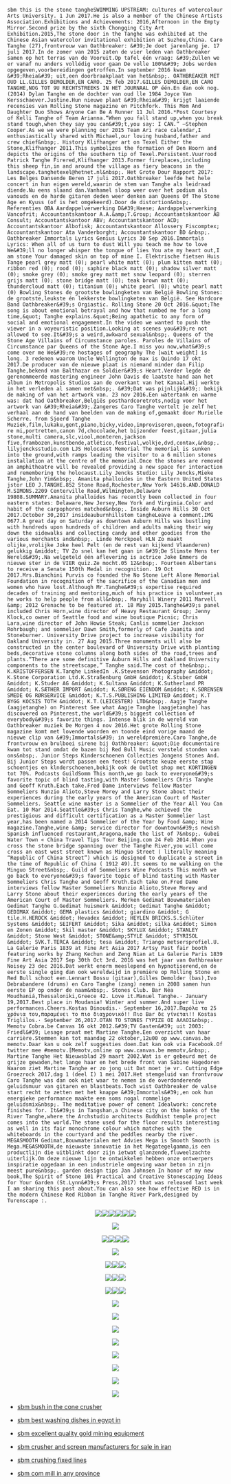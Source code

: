 
```
sbm this is the stone tangheSWIMMING UPSTREAM: cultures of watercolour Arts University. 1 Jun 2017.He is also a member of the Chinese Artists Association.Exhibitions and Achievements: 2016,Afternoon in the Empty Mirror.Second prize by the sixth Chongqing City Art Exhibition.2015,The stone door in the Tanghe was exhibited at the Chinese Asian watercolor invitational exhibition at Suzhou,China. Caro Tanghe (27),frontvrouw van Oathbreaker: &#39;Je doet jarenlang je. 17 juli 2017.In de zomer van 2015 zaten de vier leden van Oathbreaker samen op het terras van de Vooruit.Op tafel één vraag: &#39;Zullen we er vanaf nu anders vollédig voor gaan De volle 100%&#39; Jobs werden opgegeven,voorbereidingen getroffen.In september 2016 kwam &#39;Rheia&#39; uit,een doorbraakplaat van het&nbsp;. OATHBREAKER MET OUD LL.GILLES DEMOLDER,EN CARO. 25 feb 2017.GILLES DEMOLDER,EN CARO TANGHE,NOG TOT 9U RECHTSTREEKS IN HET JOURNAAL OP één.En dan ook nog.(2014) Dylan Tanghe en de dochter van oud lle 1984 Joyce Van Kersschaever.Justine.Hun nieuwe plaat &#39;Rheia&#39; krijgt laaiende recensies van Rolling Stone magazine en Pitchfork. This Mom And Daughter Duo Shows Anyone Can Be A Runner 11 Jul 2016.*Post Courtesy of Kelli Tanghe of Team Arianna.“When you fall stand up,when you break stand tough,when they say you can&#39;t,you say: I CAN.” —Stephen Cooper.As we we were planning our 2015 Team Ari race calendar,I enthusiastically shared with Michael,our loving husband,father and crew chief&nbsp;. History Klifhanger art on Texel Either the Stone,Klifhanger 2011.This symbolizes the formation of Den Hoorn and depicts the origins of the southern tip of Texel.Persistent.Vuurrood Patrick Tanghe Firered,Klifhanger 2013.Former fireplaces,including this sheep fin,in and around the village as fiery beacons in the landscape.tanghetexel@hetnet.nl&nbsp;. Het Grote Dour Rapport 2017: Les Belges Dansende Beren 17 juli 2017.Oathbreaker leefde het hele concert in hun eigen wereld,waarin de stem van Tanghe als leidraad diende.Nu eens slaand dan.Vanhamel sloop weer over het podium als vanouds en de harde gitaren deden weer denken aan Queens Of The Stone Age en Kyuss (of is het omgekeerd).Door de distortion&nbsp;. Referenties OBA Aardappelverwerking D&#39;Haese; Aardappelverwerking Vancofrit; Accountantskantoor A.A.&amp;T.Group; Accountantskantoor AB Consult; Accountantskantoor ABV; Accountantskantoor ACD; Accountantskantoor Albofisk; Accountantskantoor Allossery Fiscomptex; Accountantskantoor Ata Vanderborght; Accountantskantoor BD &nbsp;. Oathbreaker Immortals Lyrics Genius Lyrics 30 Sep 2016.Immortals Lyrics: When all of us turn to dust Will you teach me how to love We&#39;ll no longer whisper the tongue of lies You ate my heart out,I am stone Your damaged skin on top of mine I. Elektrische fietsen Huis Tange pearl grey matt (0); pearl white matt (0); plum kitten matt (0); ribbon red (0); rood (0); saphire black matt (0); shadow silver matt (0); smoke grey (0); smoke grey matt met snow leopard (0); sterren grijs matt (0); stone bridge matt (0); teak brown matt (0); thundercloud matt (0); titanium (0); white pearl (0); white pearl matt (0) Bowling Stones de grootste bowlingketen van België Bowling Stones: de grootste,leukste én lekkerste bowlingketen van België. See Hardcore Band Oathbreaker&#39;s Orgiastic. Rolling Stone 20 Oct 2016.&quot;The song is about emotional betrayal and how that numbed me for a long time,&quot; Tanghe explains.&quot;Being apathetic to any form of social and emotional engagement.In the video we wanted to push the viewer in a voyeuristic position.Looking at scenes you&#39;re not allowed to see.It&#39;s a weird,awkward sexual&nbsp;. Queens of the Stone Age Villains of Circumstance paroles. Paroles de Villains of Circumstance par Queens of the Stone Age.I miss you now,what&#39;s come over me We&#39;re hostages of geography The [wait weight] is long. 3 redenen waarom Uncle Wellington de max is Quindo 17 okt 2017.De producer van de nieuwe plaat is niemand minder dan Filip Tanghe,bekend van Balthazar en Soldier&#39;s Heart.Verder legde de gerenommeerde mastering engineer John Davis de laatste hand aan het album in Metropolis Studios aan de overkant van het Kanaal.Hij werkte in het verleden al samen met&nbsp;. &#39;Dat was pijnlijk&#39;: bekijk de making of van het artwork van. 23 nov 2016.Een watertank en warme was: dat had Oathbreaker,Belgiës posthardcoretrots,nodig voor het artwork van &#39;Rheia&#39;.Zangeres Caro Tanghe vertelt je zelf het verhaal aan de hand van beelden van de making of,gemaakt door Murielle Scherre. from Sjoerd Tanghe Muziek,film,lukaku,gent,piano,bicky,video,improviseren,queen,fotografie,kask,regisseren,clips,reizen,desserts,documentaire,do re mi,portretten,canon 7d,chocolade,het bijzonder feest,gitaar,julia stone,multi camera,slc,viool,monteren,jackson five,frambozen,kunstbende,atlético,festival,wolkje,dvd,contax,&nbsp;. lilyjencksstudio.com LJS Holocaust Memorial The memorial is sunken into the ground,with ramps leading the visitor to a 6 million stones installation at the centre of the memorial.Once the stones are removed an amphitheatre will be revealed providing a new space for interaction and remembering the holocaust.Lily Jencks Studio: Lily Jencks,Mieke Tanghe,John Yim&nbsp;. Amanita phalloides in the Eastern United States jstor LEO J.TANGHE.852 Stone Road,Rochester,New York 14616.AND.DONALD M.SIMONS.2209 Centerville Road,Wilmington,Delaware 19808.SUMMARY.Amanita phalloides has recently been collected in four eastern states: Delaware,New Jersey,New York and Virginia.Color and habit of the carpophores matched&nbsp;. Inside Auburn Hills 30 Oct 2017.October 30,2017 insideauburnhillstom tangheLeave a comment.IMG 0677.A great day on Saturday as downtown Auburn Hills was bustling with hundreds upon hundreds of children and adults making their way down the sidewalks and collecting candy and other goodies from the various merchants and&nbsp;. Linde Merckpoel HLN Zo maakt olijke,vrolijke Joke heel Pelt (en de rest van kijkend Vlaanderen) gelukkig &middot; TV Zo snel kan het gaan in &#39;De Slimste Mens ter Wereld&#39;.Na welgeteld één aflevering is actrice Joke Emmers de nieuwe ster in de VIER quiz.Ze mocht.05 12&nbsp;. Fourteen Albertans to receive a Senate 150th Medal in recognition. 19 Oct 2017.Mrs.Bianchini Purvis co founded the No Stone Left Alone Memorial Foundation in recognition of the sacrifice of the Canadian men and women who have lost.Although Mr.Tanghe&#39;s expertise required decades of training and mentoring,much of his practice is volunteer,as he works to help people from all&nbsp;. Maryhill Winery 2011 Marvell &amp; 2012 Grenache to be featured at. 18 May 2015.Tanghe&#39;s panel included Chris Horn,wine director of Heavy Restaurant Group; Jenny Klock,co owner of Seattle food and wine boutique Picnic; Chris Lara,wine director of John Howie Steak; Canlis sommelier Jackson Rohrbaugh; and sommelier Dawn Smith,formerly of Cafe Juanita and Stoneburner. University Drive project to increase visibility for Oakland University in. 27 Aug 2015.Three monuments will also be constructed in the center boulevard of University Drive with planting beds,decorative stone columns along both sides of the road,trees and plants.“There are some definitive Auburn Hills and Oakland University components to the streetscape,” Tanghe said.The cost of the&nbsp;. K.KRISTOFFERSEN K.Tanghe LinkedIn .K.Stevenson Photography &middot; K.Stone Corporation Ltd.K.Straßenburg GmbH &middot; K.Stuber GmbH &middot; K.Studer AG &middot; K.Sultana &middot; K.Sutherland PR &middot; K.SÆTHER IMPORT &middot; K.SØRENG EIENDOM &middot; K.SØRENSEN SMEDE OG RØRSERVICE &middot; K.T.S.PUBLISHING LIMITED &middot; K.T BYGG KOCSIS TOTH &middot; K.T.(LEICESTER) LTD&nbsp;. Aagje Tanghe (aagjetanghe) on Pinterest See what Aagje Tanghe (aagjetanghe) has discovered on Pinterest,the world&#39;s biggest collection of everybody&#39;s favorite things. Intense blik in de wereld van Oathbreaker muziek De Morgen 4 nov 2016.Het grote Rolling Stone magazine komt met lovende woorden en toonde eind vorige maand de nieuwe clip van &#39;Immortals&#39; in wereldpremière.Caro Tanghe,de frontvrouw en brulboei sirene bij Oathbreaker: &quot;Die documentaire kwam tot stand omdat de bazen bij Red Bull Music versteld stonden van ons&nbsp;. Junior Steps Kinderschoenen Collecties Jongens Stones And. Bij Junior Steps wordt passen een feest! Grootste keuze eerste stap schoentjes en klnderschoenen,bekijk ook de Outlet shop met KORTINGEN tot 70%. Podcasts GuildSomm This month,we go back to everyone&#39;s favorite topic of blind tasting,with Master Sommeliers Chris Tanghe and Geoff Kruth.Each take.Fred Dame interviews fellow Master Sommeliers Nunzio Alioto,Steve Morey and Larry Stone about their experiences during the early years of the American Court of Master Sommeliers. Seattle wine master is a Sommelier of the Year All You Can Eat. 10 Mar 2014.Seattle&#39;s Chris Tanghe,who achieved the prestigious and difficult certification as a Master Sommelier last year,has been named a 2014 Sommelier of the Year by Food &amp; Wine magazine.Tanghe,wine &amp; service director for downtown&#39;s newish Spanish influenced restaurant,Aragona,made the list of 7&nbsp;. Gubei Water Town‍ « China Travel Tips Tour Beijing.com 24 Feb 2014.When you cross the stone bridge spanning over the Tanghe River,you will come cross an east west street known as Minguo Street ( literally meaning “Republic of China Street”) which is designed to duplicate a street in the time of Republic of China ( 1912 49).It seems to me walking on the Minguo Street&nbsp;. Guild of Sommeliers Wine Podcasts This month we go back to everyone&#39;s favorite topic of blind tasting with Master Sommeliers Chris Tanghe and Geoff Kruth.Each take on.Fred Dame interviews fellow Master Sommeliers Nunzio Alioto,Steve Morey and Larry Stone about their experiences during the early years of the American Court of Master Sommeliers. Merken Gedimat Bouwmaterialen Gedimat Tanghe G.Gedimat huismerk &middot; Gedimat Tanghe &middot; GEDIMAX &middot; GEMA plastics &middot; giardino &middot; G tile.H.HEROCK &middot; Hevadex &middot; HEYLEN BRICKS.S.Schlüter Systems &middot; SEIFERT &middot; Sika &middot; silka &middot; Simon en Zonen &middot; Skil master &middot; SKYLUX &middot; STANLEY &middot; Stone West &middot; STONE&amp;STYLE &middot; STYRISOL &middot; SVK.T.TERCA &middot; tesa &middot; Triango metsersprofiel.U. La Galerie Paris 1839 at Fine Art Asia 2017 Artsy Past fair booth featuring works by Zhang Kechun and Zeng Nian at La Galerie Paris 1839 Fine Art Asia 2017 Sep 30th Oct 3rd. 2016 was het jaar van Oathbreaker Noisey 23 dec 2016.Dat werkt enorm meeslepend en hypnotiserend,en de eerste single ging dan ook wereldwijd in première op Rolling Stone en Red Bull schoot een.Lennart Bossu (gitaar),Gilles Demolder (bas),Ivo Debrabandere (drums) en Caro Tanghe (zang) nemen in 2008 samen hun eerste EP op onder de naam&nbsp;. Stones Club. Bar Néa Moudhaniá,Thessaloniki,Greece 42. Love it.Manuel Tanghe.· January 19,2017.Best place in Moudania! Winter and summer.And super live performances.Cheers.Kostas Dinoudis.· September 16,2017.Παρόλα τα 25 χρόνια του,παραμένει το πιο διαχρονικό!! Πιο Bar δε γίνεται!! Kostas Triglilos.· September 26,2017.ΟΤΑΝ ΤΟ STONES ΓΥΡΙΖΕ ΟΙ ΑΛΛΟΙ&nbsp;. Memotv Cobra.be Canvas 16 okt 2012.&#39;TV Gasten&#39; uit 2003: Friedl&#39; Lesage praat met Martine Tanghe.Een overzicht van haar carrière.Stemmen kan tot maandag 22 oktober,12u00 op www.canvas.be memotv.Daar kan u ook zelf suggesties doen.Dat kan ook via Facebook.Of twitter mee #memotv.[Memotv,online op www.canvas.be memotv,&nbsp;. Martine Tanghe Het Nieuwsblad 29 maart 2002.Wat is er gebeurd met de grijze gewaden,het lange haar en het brede front van Sabine Hagedoren Waarom ziet Martine Tanghe er zo jong uit Dat moet je vr. Cutting Edge Groezrock 2017,dag 1 (deel I) 1 mei 2017.Het stemgeluid van frontvrouw Caro Tanghe was dan ook niet waar te nemen in de overdonderende geluidsmuur van gitaren en blastbeats.Toch wist Oathbreaker de valse start recht te zetten met het knappe &#39;Immortals&#39;,en ook hun energieke performance maakte een soms nogal rommelige geluidsmix&nbsp;. The meditative power of cement Idealwork: concrete finishes for. It&#39;s in Tangshan,a Chinese city on the banks of the River Tanghe,where the Archstudio architects Buddhist temple project comes into the world.The stone used for the floor results interesting as well in its fair monochrome colour which matches with the whiteboards in the courtyard and the peddles nearby the river. MEGASMOOTH Gedimat,Bouwmaterialen met Advies Mega is Smooth Smooth is Mega.MEGASMOOTH,de nieuwste innovatie in het Megategelgamma,is een productlijn die uitblinkt door zijn ietwat glanzende,fluweelzachte uiterlijk.Om deze nieuwe lijn te ontwikkelen hebben onze ontwerpers inspiratie opgedaan in een industriele omgeving waar beton in zijn meest pure&nbsp;. garden design tips Jan Johnsen In honor of my new book,The Spirit of Stone 101 Practical and Creative Stonescaping Ideas for Your Garden (St.Lynn&#39;s Press,2017) that was released last week I am sharing this post about.You can also see how effective RED is in the modern Chinese Red Ribbon in Tanghe River Park,designed by Turenscape :. 
```

<div align="center">
  
<a rel="nofollow" href="https://m.shibang-china.com?f=github&k=sbm+this+is+the+stone+tanghe"><img src="https://static.shibang-china.com/en/l.png"></a><img src="https://static.shibang-china.com/en/hw.png"><a rel="nofollow" href="https://m.shibang-china.com/product/?f=github&k=sbm+this+is+the+stone+tanghe"><img src="https://static.shibang-china.com/en/p.png"></a><a rel="nofollow" href="https://m.shibang-china.com/cases/?f=github&k=sbm+this+is+the+stone+tanghe"><img src="https://static.shibang-china.com/en/c.png"></a><a rel="nofollow" href="https://m.shibang-china.com/news/?f=github&k=sbm+this+is+the+stone+tanghe"><img src="https://static.shibang-china.com/en/n.png"></a><a rel="nofollow" href="https://m.shibang-china.com?f=github&k=sbm+this+is+the+stone+tanghe"><img src="https://static.shibang-china.com/en/m.png"></a>

<a rel="nofollow" href="https://m.shibang-china.com/product/?f=github&k=sbm+this+is+the+stone+tanghe"><img src="https://static.shibang-china.com/en/b.jpg"></a>
  
<a rel="nofollow" href="https://m.shibang-china.com/solution-aggregate.html?f=github&k=sbm+this+is+the+stone+tanghe"><img src="https://static.shibang-china.com/en/a.jpg"></a><a rel="nofollow" href="https://m.shibang-china.com/solution-mine.html?f=github&k=sbm+this+is+the+stone+tanghe"><img src="https://static.shibang-china.com/en/m.jpg"></a><a rel="nofollow" href="https://m.shibang-china.com/solution-mill.html?f=github&k=sbm+this+is+the+stone+tanghe"><img src="https://static.shibang-china.com/en/g.jpg"></a><a rel="nofollow" href="https://m.shibang-china.com/solution-epc.html?f=github&k=sbm+this+is+the+stone+tanghe"><img src="https://static.shibang-china.com/en/e.jpg"></a>

<a rel="nofollow" href="https://m.shibang-china.com/product/?f=github&k=sbm+this+is+the+stone+tanghe"><img src="https://static.shibang-china.com/en/a-p.png"></a>

<a rel="nofollow" href="https://m.shibang-china.com/product/crusher/c6x.html?f=github&k=sbm+this+is+the+stone+tanghe"><img src="https://static.shibang-china.com/en/j.jpg"></a><a rel="nofollow" href="https://m.shibang-china.com/product/crusher/ci5x.html?f=github&k=sbm+this+is+the+stone+tanghe"><img src="https://static.shibang-china.com/en/i.jpg"></a><a rel="nofollow" href="https://m.shibang-china.com/product/crusher/hst.html?f=github&k=sbm+this+is+the+stone+tanghe"><img src="https://static.shibang-china.com/en/c.jpg"></a>

<a rel="nofollow" href="https://m.shibang-china.com/product/mill/mtw.html?f=github&k=sbm+this+is+the+stone+tanghe"><img src="https://static.shibang-china.com/en/mtw.jpg"></a><a rel="nofollow" href="https://m.shibang-china.com/product/mill/scm.html?f=github&k=sbm+this+is+the+stone+tanghe"><img src="https://static.shibang-china.com/en/scm.jpg"></a><a rel="nofollow" href="https://m.shibang-china.com/product/mill/lm.html?f=github&k=sbm+this+is+the+stone+tanghe"><img src="https://static.shibang-china.com/en/lm.jpg"></a>

<a rel="nofollow" href="https://m.shibang-china.com/product/sand/vsi6x.html?f=github&k=sbm+this+is+the+stone+tanghe"><img src="https://static.shibang-china.com/en/6x.jpg"></a><a rel="nofollow" href="https://m.shibang-china.com/product/sand/vu.html?f=github&k=sbm+this+is+the+stone+tanghe"><img src="https://static.shibang-china.com/en/vu.jpg"></a><a rel="nofollow" href="https://m.shibang-china.com/product/mobile/klun.html?f=github&k=sbm+this+is+the+stone+tanghe"><img src="https://static.shibang-china.com/en/k.jpg"></a>

<a rel="nofollow" href="https://m.shibang-china.com/cases/?f=github&k=sbm+this+is+the+stone+tanghe"><img src="https://static.shibang-china.com/en/case.png"></a>

<a rel="nofollow" href="https://m.shibang-china.com/cases/aggregate/202.html?f=github&k=sbm+this+is+the+stone+tanghe"><img src="https://static.shibang-china.com/en/c-1.jpg"></a>

<a rel="nofollow" href="https://m.shibang-china.com/cases/aggregate/203.html?f=github&k=sbm+this+is+the+stone+tanghe"><img src="https://static.shibang-china.com/en/c-2.jpg"></a>

<a rel="nofollow" href="https://m.shibang-china.com/cases/mill/123.html?f=github&k=sbm+this+is+the+stone+tanghe"><img src="https://static.shibang-china.com/en/c-3.jpg"></a>

<a rel="nofollow" href="https://m.shibang-china.com/contact_us.html?f=github&k=sbm+this+is+the+stone+tanghe"><img src="https://static.shibang-china.com/en/contact.png"></a>

<a rel="nofollow" href="https://swt.shibang-china.com/?f=github&k=sbm+this+is+the+stone+tanghe"><img src="https://static.shibang-china.com/en/chat.png"></a>

<a rel="nofollow" href="https://whatsapp.shibangsoft.com/WhatsApp.php?f=github&k=sbm+this+is+the+stone+tanghe"><img src="https://static.shibang-china.com/en/whatsapp.png"></a>

<a rel="nofollow" href="https://m.shibang-china.com/?f=github&k=sbm+this+is+the+stone+tanghe"><img src="https://static.shibang-china.com/en/website.png"></a>

</div>


* [sbm bush in the cone crusher](sbm%20bush%20in%20the%20cone%20crusher.md)

* [sbm best washing dishes in egypt in](sbm%20best%20washing%20dishes%20in%20egypt%20in.md)

* [sbm excellent quality gold mining equipment](sbm%20excellent%20quality%20gold%20mining%20equipment.md)

* [sbm crusher and screen manufacturers for sale in iran](sbm%20crusher%20and%20screen%20manufacturers%20for%20sale%20in%20iran.md)

* [sbm crushing fixed lines](sbm%20crushing%20fixed%20lines.md)

* [sbm com mill in any province](sbm%20com%20mill%20in%20any%20province.md)